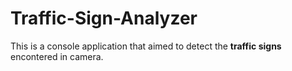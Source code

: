 # Traffic-Sign-Analyzer

This is a console application that aimed to detect the **traffic signs** encontered in camera. <br>
